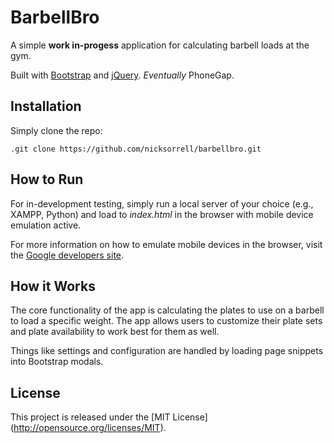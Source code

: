 # BarbellBro
A simple **work in-progess** application for calculating barbell loads at the gym.

Built with [Bootstrap](http://getbootstrap.com/) and [jQuery](http://jquery.com). _Eventually_ PhoneGap.

## Installation
Simply clone the repo:

`.git clone https://github.com/nicksorrell/barbellbro.git`

## How to Run

For in-development testing, simply run a local server of your choice (e.g., XAMPP, Python) and load to _index.html_ in the browser with mobile device emulation active.

For more information on how to emulate mobile devices in the browser, visit the [Google developers site](https://developers.google.com/web/tools/chrome-devtools/iterate/device-mode/?hl=en).

## How it Works
The core functionality of the app is calculating the plates to use on a barbell to load a specific weight. The app allows users to customize their plate sets and plate availability to work best for them as well.

Things like settings and configuration are handled by loading page snippets into Bootstrap modals.

## License
This project is released under the [MIT License] (http://opensource.org/licenses/MIT).

